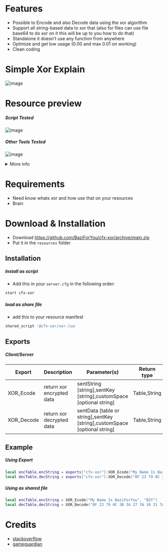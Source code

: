 # Features
- Possible to Encode and also Decode data using the xor algorithm
- Support all string-based data to xor that (also for files can use file base64 to do xor on it this will be up to you how to do that)
- Standalone it doesn't use any function from anywhere
- Optimize and get low usage (0.00 and max 0.01 on working)
- Clean coding

# Simple Xor Explain
![image](https://ganlvtech.github.io/lua-simple-encrypt/images/xor.gif)

# Resource preview
##### Script Tested
![image](https://cdn.discordapp.com/attachments/555420890444070912/1015975135825629215/unknown.png)
##### Other Tools Tested
![image](https://cdn.discordapp.com/attachments/555420890444070912/1015975304247906324/unknown.png?size=4096)
<details>
  <summary>More info</summary>

  ### Example Code
  ```lua
    local key = "BZY"
    local enc,enc2 = XOR_Ecode("My Name Is BaziForYou",key)
    print(json.encode(enc))
    print(enc2)
    local Dec,Dec2 = XOR_Decode(enc,key)
    print(json.encode(Dec))
    print(Dec2)
    local Dec3,Dec4 = XOR_Decode(enc2,key)
    print(json.encode(Dec3))
    print(Dec4)
  ```
  ### Used Data
  Target Text: ``My Name Is BaziForYou``
  Target Key: ``BZY``
  ### Used Tools
  - [browserling encrypt](https://www.browserling.com/tools/xor-encrypt)
  - [browserling decrypt](https://www.browserling.com/tools/xor-decrypt)
</details>

# Requirements
- Need know whats xor and how use that on your resources
- Brain

# Download & Installation
- Download https://github.com/BaziForYou/cfx-xor/archive/main.zip
- Put it in the `resources` folder 

## Installation	
##### Install as script
- Add this in your `server.cfg` in the following order:
```bash
start cfx-xor
```
##### load as share file
- add this to your resource manifest
```bash
shared_script '@cfx-xor/xor.lua'
```


## Exports	
##### Client/Server
| Export                 | Description                  | Parameter(s)                                                              | Return type      |
|------------------------|------------------------------|---------------------------------------------------------------------------|------------------|
| XOR_Ecode              | return xor encrypted data    | sentString [string],sentKey [string],customSpace [optional string]        | Table,String     |
| XOR_Decode             | return xor decrypted data    | sentData [table or string],sentKey [string],customSpace [optional string] | Table,String     |

## Example
##### Using Export
```lua
local encTable,encString = exports["cfx-xor"]:XOR_Ecode("My Name Is BaziForYou", "BZY")
local decTable,decString = exports["cfx-xor"]:XOR_Decode("0F 23 79 0C 3B 34 27 7A 10 31 7A 1B 23 20 30 04 35 2B 1B 35 2C", "BZY")
```
##### Using as shared file
```lua
local encTable,encString = XOR_Ecode("My Name Is BaziForYou", "BZY")
local decTable,decString = XOR_Decode("0F 23 79 0C 3B 34 27 7A 10 31 7A 1B 23 20 30 04 35 2B 1B 35 2C", "BZY")
```

# Credits
- [stackoverflow](https://stackoverflow.com/a/25594410/16697780)
- [gameguardian](https://gameguardian.net/forum/topic/31634-converting-decimal-to-hex/#comment-115371)
